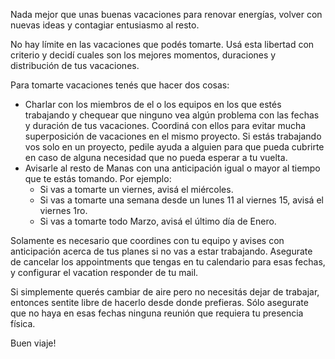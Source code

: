 Nada mejor que unas buenas vacaciones para renovar energías, volver con nuevas ideas y contagiar entusiasmo al resto.

No hay límite en las vacaciones que podés tomarte. Usá esta libertad con criterio y decidí cuales son los mejores momentos, duraciones y distribución de tus vacaciones.

Para tomarte vacaciones tenés que hacer dos cosas:
  * Charlar con los miembros de el o los equipos en los que estés trabajando y chequear que ninguno vea algún problema con las fechas y duración de tus vacaciones. Coordiná con ellos para evitar mucha superposición de vacaciones en el mismo proyecto. Si estás trabajando vos solo en un proyecto, pedile ayuda a alguien para que pueda cubrirte en caso de alguna necesidad que no pueda esperar a tu vuelta.
  * Avisarle al resto de Manas con una anticipación igual o mayor al tiempo que te estás tomando. Por ejemplo:
    * Si vas a tomarte un viernes, avisá el miércoles.
    * Si vas a tomarte una semana desde un lunes 11 al viernes 15, avisá el viernes 1ro.
    * Si vas a tomarte todo Marzo, avisá el último día de Enero.

Solamente es necesario que coordines con tu equipo y avises con anticipación acerca de tus planes si no vas a estar trabajando. Asegurate de cancelar los appointments que tengas en tu calendario para esas fechas, y configurar el vacation responder de tu mail.

Si simplemente querés cambiar de aire pero no necesitás dejar de trabajar, entonces sentite libre de hacerlo desde donde prefieras. Sólo asegurate que no haya en esas fechas ninguna reunión que requiera tu presencia física.

Buen viaje!
